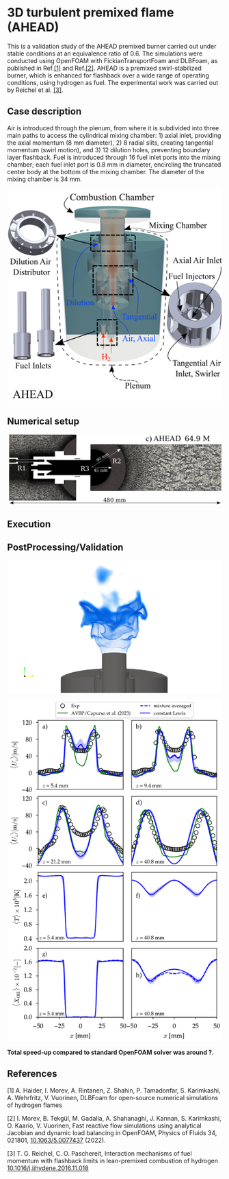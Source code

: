 # 3D turbulent premixed flame (AHEAD)
This is a validation study of the AHEAD premixed burner carried out under stable conditions at an equivalence ratio of 0.6. The simulations were conducted using OpenFOAM with FickianTransportFoam and DLBFoam, as published in Ref.[[1]](#1) and Ref.[[2]](#2). AHEAD is a premixed swirl-stabilized burner, which is enhanced for flashback over a wide range of operating conditions, using hydrogen as fuel. The experimental work was carried out by Reichel et al. [[3]](#3). 

## Case description
Air is introduced through the plenum, from where it is subdivided into three main paths to access the cylindrical mixing chamber: 1) axial inlet, providing the axial momentum (8 mm diameter), 2) 8 radial slits, creating tangential momentum (swirl motion), and 3) 12 dilution holes, preventing boundary layer flashback. Fuel is introduced through 16 fuel inlet ports into the mixing chamber; each fuel inlet port is 0.8 mm in diameter, encircling the truncated center body at the bottom of the mixing chamber. The diameter of the mixing chamber is 34 mm. 

<p align="center">
  <img src="doc/sc.png" alt="drawing" width="500"/>
</p>

## Numerical setup

<p align="center">
  <img src="doc/mesh.png" alt="drawing" width="500"/>
</p>

## Execution



## PostProcessing/Validation

<p align="center">
  <img src="doc/blue11.png" alt="drawing" width="500"/>
</p>

<p align="center">
  <img src="doc/results.png" alt="drawing" width="500"/>
</p>


**Total speed-up compared to standard OpenFOAM solver was around ?.**

## References



<a id="1">[1]</a>
A. Haider, I. Morev, A. Rintanen, Z. Shahin, P. Tamadonfar, S. Karimkashi, A. Wehrfritz, V. Vuorinen, DLBFoam for open-source numerical simulations of hydrogen flames

<a id="2">[2]</a> 
I. Morev, B. Tekgül, M. Gadalla, A. Shahanaghi, J. Kannan, S. Karimkashi, O. Kaario, V. Vuorinen, Fast reactive flow simulations using analytical Jacobian and dynamic load balancing in OpenFOAM, Physics of Fluids 34, 021801, [10.1063/5.0077437](https://doi.org/10.1063/5.0077437) (2022).

<a id="3">[3]</a>
T. G. Reichel, C. O. Paschereit, Interaction mechanisms of fuel momentum with flashback limits in lean-premixed combustion of hydrogen [10.1016/j.ijhydene.2016.11.018](https://doi.org/10.1016/j.ijhydene.2016.11.018) 



